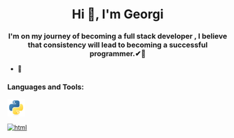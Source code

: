 <h1 align="center">Hi 👋, I'm Georgi</h1>
<h3 align="center"> I'm on my journey of becoming a full stack developer , I believe that consistency will lead to becoming a successful programmer.✔👀</h3>

- 🌱

<h3 align="left">Languages and Tools:</h3>
<p align="left"> <a href="https://www.python.org" target="_blank" rel="noreferrer"> <img src="https://raw.githubusercontent.com/devicons/devicon/master/icons/python/python-original.svg" alt="python" width="40" height="40"/> </a> </p>
<p align="left"> <a href="https://www.python.org" target="_blank" rel="noreferrer"> <img src="(https://raw.githubusercontent.com/devicons/devicon/master/icons/html5/html5-original.svg" alt="html" width="40" height="40"/> </a> </p>
